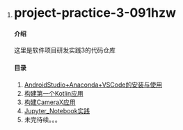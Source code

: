 1. # project-practice-3-091hzw

   #### 介绍

   这里是软件项目研发实践3的代码仓库

   #### 目录

   1. [AndroidStudio+Anaconda+VSCode的安装与使用](01_AndroidStudio+Anaconda+VSCode的安装与使用)
   2. [构建第一个Kotlin应用](02_构建第一个Kotlin应用)
   3. [构建CameraX应用](03_构建CameraX应用)
   4. [Jupyter_Notebook实践](04_Jupyter_Notebook实践)
   5. 未完待续。。。
